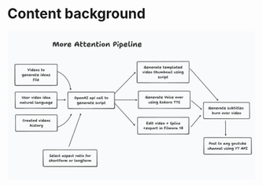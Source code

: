 # Content background

<p align="center">
  <img src="https://github.com/Marques-079/more-attention/blob/32d1287549eb9170fbe5875a924d2211ef6e6a25/app/Minmap%20attention.png"
       width="1000"  alt="gif1">
</p>

